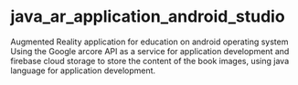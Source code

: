 # java_ar_application_android_studio
 Augmented Reality application for education on android operating system Using the Google arcore API as a service for application development and firebase cloud storage to store the content of the book images, using java language for application development.
